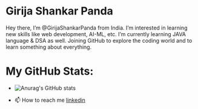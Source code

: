 # Girija Shankar Panda
   Hey there, I’m @GirijaShankarPanda from India. I’m interested in learning new skills like web development, AI-ML, etc. I’m currently learning JAVA language & DSA as    well. Joining GitHub to explore the coding world and to learn something about everything.
# My GitHub Stats:
- ![Anurag's GitHub stats](https://github-readme-stats.vercel.app/api?username=GirijaShankarPanda&show_icons=true&theme=radical)

- 📫 How to reach me [linkedin](https://www.linkedin.com/in/girija-shankar-panda-27331923b/)

<!---
GirijaShankarPanda/GirijaShankarPanda is a ✨ special ✨ repository because its `README.md` (this file) appears on your GitHub profile.
You can click the Preview link to take a look at your changes.
--->
